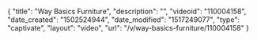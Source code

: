 {
    "title": "Way Basics Furniture",
    "description": "",
    "videoid": "110004158",
    "date_created": "1502524944",
    "date_modified": "1517249077",
    "type": "captivate",
    "layout": "video",
    "url": "\/v\/way-basics-furniture\/110004158"
}
